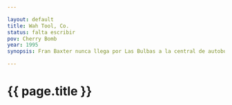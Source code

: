 ```yaml
---

layout: default
title: Wah Tool, Co.
status: falta escribir
pov: Cherry Bomb
year: 1995
synopsis: Fran Baxter nunca llega por Las Bulbas a la central de autobuses de Sabinas y deciden irse a cenar tacos a media cuadra de la central.

---
```


# {{ page.title }}
